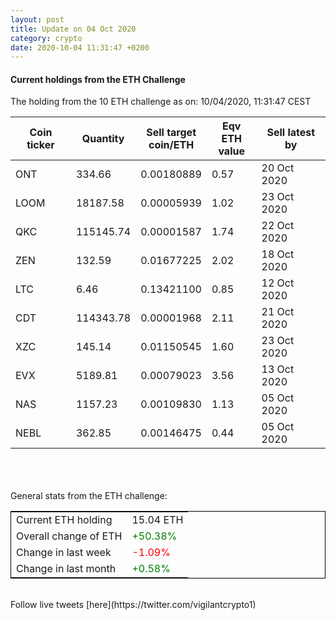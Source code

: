 ```yaml
---
layout: post
title: Update on 04 Oct 2020
category: crypto
date: 2020-10-04 11:31:47 +0200
---
```

<!-- Global site tag (gtag.js) - Google Analytics -->
<script async src="https://www.googletagmanager.com/gtag/js?id=UA-103831149-5"></script>
<script>
  window.dataLayer = window.dataLayer || [];
  function gtag(){dataLayer.push(arguments);}
  gtag('js', new Date());

  gtag('config', 'UA-103831149-5');
</script>


#### Current holdings from the ETH Challenge

The holding from the 10 ETH challenge as on: 10/04/2020, 11:31:47 CEST

|Coin ticker|Quantity|Sell target<br>coin/ETH|Eqv ETH<br>value|Sell latest by|
|-----------|--------|-----------|-----------|--------------|
ONT|334.66|  0.00180889|0.57|20 Oct 2020|
LOOM|18187.58|  0.00005939|1.02|23 Oct 2020|
QKC|115145.74|  0.00001587|1.74|22 Oct 2020|
ZEN|132.59|  0.01677225|2.02|18 Oct 2020|
LTC|6.46|  0.13421100|0.85|12 Oct 2020|
CDT|114343.78|  0.00001968|2.11|21 Oct 2020|
XZC|145.14|  0.01150545|1.60|23 Oct 2020|
EVX|5189.81|  0.00079023|3.56|13 Oct 2020|
NAS|1157.23|  0.00109830|1.13|05 Oct 2020|
NEBL|362.85|  0.00146475|0.44|05 Oct 2020|

<br>
<br>
<br>
General stats from the ETH challenge:

<table style="border:1px solid black;margin-left:auto;margin-right:auto;">
	<tbody>
	<tr>
		<td>Current ETH holding</td>
		<td>     15.04 ETH</td>
	</tr>
	<tr>
		<td>Overall change of ETH</td>
		<td><font color="green">+50.38%</font></td>
	</tr>
	<tr>
		<td>Change in last week</td>
		<td><font color="red">-1.09%</font></td>
	</tr>
	<tr>
		<td>Change in last month</td>
		<td><font color="green">+0.58%</font></td>
	</tr>
	</tbody>
</table>

<br>
Follow live tweets [here](https://twitter.com/vigilantcrypto1)
<br>
<br>
